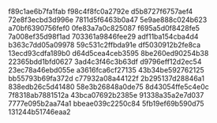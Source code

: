 f89c1ae6b7fa1fab
f98c4f8fc0a2792e
d5b8727f6757aef4
72e8f3ecbd3d996e
7811d5f6463b0a47
5e9ae888c024b623
a70bf6390756fef0
0fe83a7a0c825087
f695a5d0f8428fe5
7a008ef35d98f1ad
703361a9846fee29
adf11ba154cba4d4
b363c7dd05a09978
59c531c2ffbda91e
df5030912b2fe8ca
13ecd93cdfa189b0
d64d5cea4ceb3595
8be260ed90254b38
22365bdd1bfd0627
3ad4c3f46c3b63df
d9796eff12d2ec54
23ec78a46ebd055e
a3616fca6cf27135
43b34be592762125
bb55793b69fa372d
c77932a08a44122f
2b295137d28846a1
838edb26c5d41480
58e3b26848a0de75
8d43054ffe5c4e0c
7f8318ab7881512a
43bca07692b2385e
91338a35a2e7d037
7777e095b2aa74a1
bbeae039c2250c84
5fb19ef69b590d75
131244b51746eaa2
